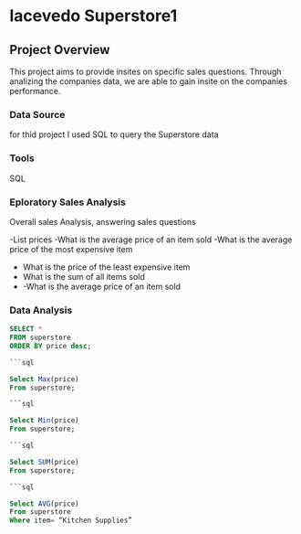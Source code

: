 # lacevedo Superstore1
## Project Overview

This project aims to provide insites on specific sales questions. Through analizing the companies data, we are able to gain insite on the companies performance.

### Data Source

 for thid project I used SQL to query the Superstore data

 ### Tools

 SQL

 ### Eploratory Sales Analysis

 Overall sales Analysis, answering sales questions

 -List prices
 -What is the average price of an item sold
 -What is the average price of the most expensive item
 - What is the price of the least expensive item
 - What is the sum of all items sold
 - -What is the average price of an item sold

 ### Data Analysis
 ```sql
SELECT *
FROM superstore
ORDER BY price desc;

```sql

Select Max(price)
From superstore;

```sql

Select Min(price)
From superstore;

```sql

Select SUM(price)
From superstore;

```sql

Select AVG(price)
From superstore
Where item= “Kitchen Supplies”

